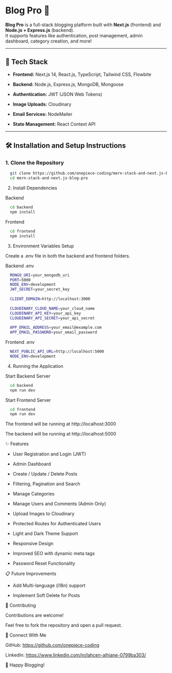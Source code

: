 # Blog Pro 📝

**Blog Pro** is a full-stack blogging platform built with **Next.js** (frontend) and **Node.js + Express.js** (backend).  
It supports features like authentication, post management, admin dashboard, category creation, and more!

---

## 🚀 Tech Stack

- **Frontend:** Next.js 14, React.js, TypeScript, Tailwind CSS, Flowbite
  
- **Backend:** Node.js, Express.js, MongoDB, Mongoose
  
- **Authentication:** JWT (JSON Web Tokens)
  
- **Image Uploads:** Cloudinary
  
- **Email Services:** NodeMailer

- **State Management:** React Context API

---

## 🛠️ Installation and Setup Instructions

### 1. Clone the Repository

```bash
  git clone https://github.com/onepiece-coding/mern-stack-and-next.js-blog-pro.git
  cd mern-stack-and-next.js-blog-pro
```

2. Install Dependencies
   
Backend

```bash
  cd backend
  npm install
```

Frontend

```bash
  cd frontend
  npm install
```

3. Environment Variables Setup
   
Create a .env file in both the backend and frontend folders.

Backend .env

```bash
  MONGO_URI=your_mongodb_uri
  PORT=5000
  NODE_ENV=development
  JWT_SECRET=your_secret_key
  
  CLIENT_DOMAIN=http://localhost:3000
  
  CLOUDINARY_CLOUD_NAME=your_cloud_name
  CLOUDINARY_API_KEY=your_api_key
  CLOUDINARY_API_SECRET=your_api_secret
  
  APP_EMAIL_ADDRESS=your_email@example.com
  APP_EMAIL_PASSWORD=your_email_password
```

Frontend .env

```bash
  NEXT_PUBLIC_API_URL=http://localhost:5000
  NODE_ENV=development
````

4. Running the Application

Start Backend Server

```bash
  cd backend
  npm run dev
```

Start Frontend Server

```bash
  cd frontend
  npm run dev
```

The frontend will be running at http://localhost:3000

The backend will be running at http://localhost:5000

✨ Features

- User Registration and Login (JWT)

- Admin Dashboard

- Create / Update / Delete Posts

- Filtering, Pagination and Search

- Manage Categories

- Manage Users and Comments (Admin Only)

- Upload Images to Cloudinary

- Protected Routes for Authenticated Users

- Light and Dark Theme Support

- Responsive Design
  
- Improved SEO with dynamic meta tags

- Password Reset Functionality

📋 Future Improvements

- Add Multi-language (i18n) support

- Implement Soft Delete for Posts

🤝 Contributing

Contributions are welcome!

Feel free to fork the repository and open a pull request.


🔗 Connect With Me

GitHub: https://github.com/onepiece-coding

LinkedIn: https://www.linkedin.com/in/lahcen-alhiane-0799ba303/

🚀 Happy Blogging!
